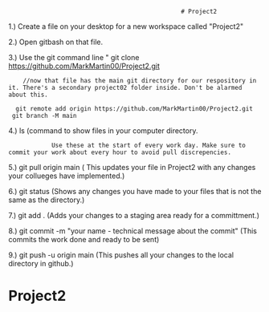                                                     # Project2

1.) Create a file on your desktop for a new workspace called "Project2"

2.) Open gitbash on that file.

3.) Use the git command line "
          git clone https://github.com/MarkMartin00/Project2.git
        
        //now that file has the main git directory for our respository in it. There's a secondary project02 folder inside. Don't be alarmed about this. 
        
      git remote add origin https://github.com/MarkMartin00/Project2.git  
     git branch -M main  
4.) ls   (command to show files in your computer directory.

                Use these at the start of every work day. Make sure to commit your work about every hour to avoid pull discrepencies.

5.) git pull origin main    ( This updates your file in Project2 with any changes your collueges have implemented.)

6.) git status              (Shows any changes you have made to your files that is not the same as the directory.)

7.) git add .               (Adds your changes to a staging area ready for a committment.)

8.) git commit -m "your name - technical message about the commit"        (This commits the work done and ready to be sent)

9.) git push -u origin main            (This pushes all your changes to the local directory in github.)
# Project2
